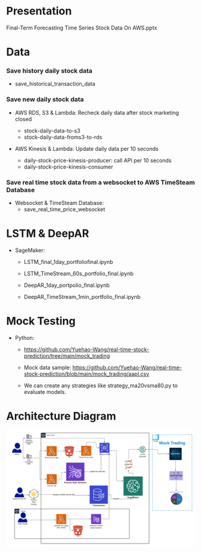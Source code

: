 # Presentation
Final-Term Forecasting Time Series Stock Data On AWS.pptx

# Data

### Save history daily stock data
- save_historical_transaction_data

### Save new daily stock data
- AWS RDS, S3 & Lambda: Recheck daily data after stock marketing closed
  - stock-daily-data-to-s3
  - stock-daily-data-froms3-to-rds

- AWS Kinesis & Lambda: Update daily data per 10 seconds
  - daily-stock-price-kinesis-producer: call API per 10 seconds
  - daily-stock-price-kinesis-consumer

### Save real time stock data from a websocket to AWS TimeSteam Database

- Websocket & TimeSteam Database: 
  - save_real_time_price_websocket

# LSTM & DeepAR
- SageMaker:
  - LSTM_final_1day_portfoliofinal.ipynb
  - LSTM_TimeStream_60s_portfolio_final.ipynb

  - DeepAR_1day_portpolio_final.ipynb
  - DeepAR_TimeStream_1min_portfolio_final.ipynb

# Mock Testing
- Python:
  - https://github.com/Yuehao-Wang/real-time-stock-prediction/tree/main/mock_trading
  - Mock data sample: https://github.com/Yuehao-Wang/real-time-stock-prediction/blob/main/mock_trading/aapl.csv

  - We can create any strategies like strategy_ma20vsma80.py to evaluate models.


# Architecture Diagram
![plot](./pic/architecture.png)


